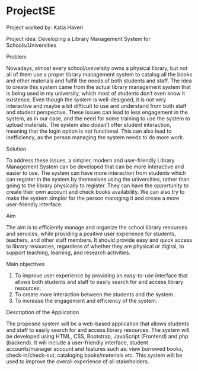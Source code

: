 # ProjectSE

Project worked by: Katia Haveri

Project idea: Developing a Library Management System for Schools/Universities

Problem

Nowadays, almost every school/university owns a physical library, but not all of them use a proper library management system to catalog all the books and other materials and fulfill the needs of both students and staff. The idea to create this system came from the actual library management system that is being used in my university, which most of students don’t even know it existence. Even though the system is well-designed, it is not very interactive and maybe a bit difficult to use and understand from both staff and student perspective. These issues can lead to less engagement in the system, as in our case, and the need for some training to use the system to upload materials. The system also doesn’t offer student interaction, meaning that the login option is not functional. This can also lead to inefficiency, as the person managing the system needs to do more work.

Solution

To address these issues, a simpler, modern and user-friendly Library Management System can be developed that can be more interactive and easier to use.  The system can have more interaction from students which can register in the system by themselves using the universities, rather than going to the library physically to register. They can have the opportunity to create their own account and check books availability. We can also try to make the system simpler for the person managing it and create a more user-friendly interface.

Aim

The aim is to efficiently manage and organize the school library resources and services, while providing a positive user experience for students, teachers, and other staff members. It should provide easy and quick access to library resources, regardless of whether they are physical or digital, to support teaching, learning, and research activities.

Main objectives

1. To improve user experience by providing an easy-to-use interface that allows both students and staff to easily search for and access library resources.
2. To create more interaction between the students and the system.
3. To increase the engagement and efficiency of the system.

Description of the Application

The proposed system will be a web-based application that allows students and staff to easily search for and access library resources. The system will be developed using HTML, CSS, Bootstrap, JavaScript (Frontend) and php (backend). It will include a user-friendly interface, student accounts/manager account and features such as: view borrowed books, check-in/check-out, cataloging books/materials etc. This system will be used to improve the overall experience of all stakeholders.

